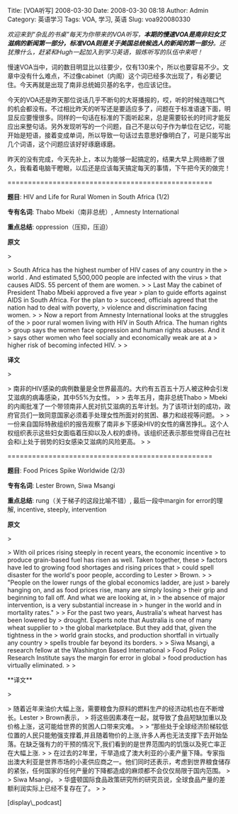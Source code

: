 Title: [VOA听写] 2008-03-30
Date: 2008-03-30 08:18
Author: Admin
Category: 英语学习
Tags: VOA, 学习, 英语
Slug: voa920080330

*欢迎来到“杂乱的书桌”每天为你带来的VOA听写，**本期的慢速VOA是南非妇女艾滋病的新闻第一部分，标准VOA则是关于美国总统候选人的新闻的第一部分**。还犹豫什么，赶紧和Hugh一起加入到学习英语，锻炼听写的队伍中来吧！*

</p>

慢速VOA当中，词的数目明显比以往要少，仅有130来个，所以也要容易不少。文章中没有什么难点，不过像cabinet（内阁）这个词已经多次出现了，有必要记住。今天再就是出现了南非总统姆贝基的名字，也应该记住。

</p>

今天的VOA还是昨天那位说话几乎不断句的大哥播报的，哎，听的时候连喘口气的机会都没有。不过相比昨天的听写还是要适应多了，问题在于标准语速下面，明显反应要慢很多。同样的一句话在标准的下面听起来，总是需要较长的时间才能反应出来整句话。另外发现听写的一个问题，自己不是以句子作为单位在记忆，可能开始是短语，接着变成单词，所以导致一句话过去意思好像明白了，可是只能写出几个词语，这个问题应该好好琢磨琢磨。

</p>

昨天的没有完成，今天先补上，本以为能够一起搞定的，结果大早上网络断了很久，我看着电脑干瞪眼，以后还是应该每天搞定每天的事情，下午把今天的做完！

</p>
==================================================

**题目**: HIV and Life for Rural Women in South Africa (1/2)

</p>

**专有名词**: Thabo Mbeki（南非总统）, Amnesty International

</p>

**重点总结**: oppression（压抑，压迫）

</p>

**原文**

<p>
> </p>
> South Africa has the highest number of HIV cases of any country in the
> world . And estimated 5,500,000 people are infected with the virus
> that causes AIDS. 55 percent of them are women.
>
> Last May the cabinet of President Thabo Mbeki approved a five year
> plan to guide efforts against AIDS in South Africa. For the plan to
> succeed, officials agreed that the nation had to deal with poverty,
> violence and discrimination facing women.
>
> Now a report from Amnesty International looks at the struggles of the
> poor rural women living with HIV in South Africa. The human rights
> group says the women face oppression and human rights abuses. And it
> says other women who feel socially and economically weak are at a
> higher risk of becoming infected HIV.
>
> <p>

</p>

**译文**

<p>
> </p>
> 南非的HIV感染的病例数量是全世界最高的。大约有五百五十万人被这种会引发艾滋病的病毒感染，其中55%为女性。
>
> 去年五月，南非总统Thabo
> Mbeki的内阁批准了一个带领南非人民对抗艾滋病的五年计划。为了该项计划的成功，政府官员们一致同意国家必须着手处理女性所面对的贫困、暴力和歧视等问题。
>
> 一份来自国际特赦组织的报告观察了南非乡下感染HIV的女性的痛苦挣扎。这个人权组织表示这些妇女面临着压抑以及人权的虐待。该组织还表示那些觉得自己在社会和i上处于弱势的妇女感染艾滋病的风险更高。
>
> <p>

</p>

==================================================

**题目**: Food Prices Spike Worldwide (2/3)

</p>

**专有名词**: Lester Brown, Siwa Msangi

</p>

**重点总结**: rung（关于梯子的这段比喻不错）, 最后一段中margin for
error的理解, incentive, steeply, intervention

</p>

**原文**

<p>
> </p>
> With oil prices rising steeply in recent years, the economic incentive
> to produce grain-based fuel has risen as well. Taken together, these
> factors have led to growing food shortages and rising prices that
> could spell disaster for the world's poor people, according to Lester
> Brown.
>
> "People on the lower rungs of the global economics ladder, are just
> barely hanging on, and as food prices rise, many are simply losing
> their grip and beginning to fall off. And what we are looking at, in
> the absence of major intervention, is a very substantial increase in
> hunger in the world and in mortality rates."
>
> For the past two years, Australia's wheat harvest has been lowered by
> drought. Experts note that Australia is one of many wheat supplier to
> the global marketplace. But they add that, given the tightness in the
> world grain stocks, and production shortfall in virtually any country
> spells trouble far beyond its borders.
>
> Siwa Msangi, a research fellow at the Washington Based International
> Food Policy Research Institute says the margin for error in global
> food production has virtually eliminated.
>
> <p>

</p>
**译文**

<p>
> </p>
> 随着近年来油价大幅上涨，需要粮食为原料的燃料生产的经济动机也在不断增长。Lester
> Brown表示，
> 将这些因素凑在一起，就导致了食品短缺加重以及价格上涨，这可能给世界的贫困人口带来灾难。
>
> “那些处于全球经济阶梯较低位置的人民只能勉强支撑着,并且随着物价的上涨,许多人再也无法支撑下去开始坠落。在缺乏强有力的干预的情况下,我们看到的是世界范围内的饥饿以及死亡率正在大幅上涨.
>
> 在过去的2年里，干旱造成了澳大利亚的小麦产量下降。专家指出澳大利亚是世界市场的小麦供应商之一。他们同时还表示，考虑到世界粮食储存的紧张，任何国家的任何产量的下降都造成的麻烦都不会仅仅局限于国内范围。
>
> Siwa Msangi，
> 华盛顿国际食品政策研究所的研究员说，全球食品产量的差额利润实际上已经不复存在了。
>
> <p>

</p>
[display\_podcast]
